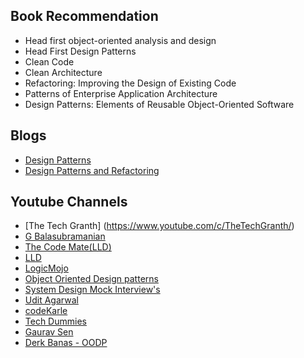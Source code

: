 ## Book Recommendation
- Head first object-oriented analysis and design 
- Head First Design Patterns
- Clean Code
- Clean Architecture
- Refactoring: Improving the Design of Existing Code
- Patterns of Enterprise Application Architecture
- Design Patterns: Elements of Reusable Object-Oriented Software

## Blogs
- [Design Patterns](https://refactoring.guru/design-patterns)
- [Design Patterns and Refactoring ](https://sourcemaking.com/)

## Youtube Channels
 - [The Tech Granth] (https://www.youtube.com/c/TheTechGranth/)
 - [G Balasubramanian](https://www.youtube.com/channel/UC_IqEMqPPHoOYi4rTjyRkbA)
 - [The Code Mate(LLD)](https://www.youtube.com/watch?v=GCTEVZjxznc&list=PLAC2AM9O1C5KioUMeH9qIjbAV_RMmX8rd)
 - [LLD](https://www.youtube.com/watch?v=Hb6WePtPQhg&list=PL12BCqE-Lp650Cg6FZW7SoZwN8Rw1WJI7)
 - [LogicMojo](https://www.youtube.com/channel/UCvEbA5RN5YLeOwYLXwC-jhg)
 - [Object Oriented Design patterns](https://www.youtube.com/watch?v=v9ejT8FO-7I&list=PLrhzvIcii6GNjpARdnO4ueTUAVR9eMBpc)
 - [System Design Mock Interview's](https://www.youtube.com/watch?v=nD8jvIzNTxM&list=PLHNJ91XSF3wzT6BaLVi4WbnuHcfZSXMek)
 - [Udit Agarwal](https://www.youtube.com/channel/UClsDOM_9oudXbaXK85wWAOQ)
 - [codeKarle](https://www.youtube.com/channel/UCZEfiXy7PmtVTezYUvc4zZw)
 - [Tech Dummies](https://www.youtube.com/channel/UCn1XnDWhsLS5URXTi5wtFTA)
 - [Gaurav Sen](https://www.youtube.com/channel/UCRPMAqdtSgd0Ipeef7iFsKw)
 - [Derk Banas - OODP](https://www.youtube.com/watch?v=vNHpsC5ng_E&list=PLF206E906175C7E07)

